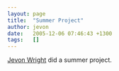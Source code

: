 ```yaml
---
layout: page
title:  "Summer Project"
author: jevon
date:   2005-12-06 07:46:43 +1300
tags:   []
---
```


[Jevon Wright](jevon-wright.md) did a summer project.

